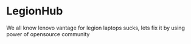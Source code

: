 # LegionHub
We all know lenovo vantage for legion laptops sucks, lets fix it by using power of opensource community
